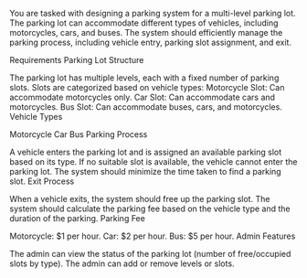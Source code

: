 You are tasked with designing a parking system for a multi-level parking lot. The parking lot can accommodate different types of vehicles, including motorcycles, cars, and buses. The system should efficiently manage the parking process, including vehicle entry, parking slot assignment, and exit.

Requirements
Parking Lot Structure

The parking lot has multiple levels, each with a fixed number of parking slots.
Slots are categorized based on vehicle types:
Motorcycle Slot: Can accommodate motorcycles only.
Car Slot: Can accommodate cars and motorcycles.
Bus Slot: Can accommodate buses, cars, and motorcycles.
Vehicle Types

Motorcycle
Car
Bus
Parking Process

A vehicle enters the parking lot and is assigned an available parking slot based on its type.
If no suitable slot is available, the vehicle cannot enter the parking lot.
The system should minimize the time taken to find a parking slot.
Exit Process

When a vehicle exits, the system should free up the parking slot.
The system should calculate the parking fee based on the vehicle type and the duration of the parking.
Parking Fee

Motorcycle: $1 per hour.
Car: $2 per hour.
Bus: $5 per hour.
Admin Features

The admin can view the status of the parking lot (number of free/occupied slots by type).
The admin can add or remove levels or slots.